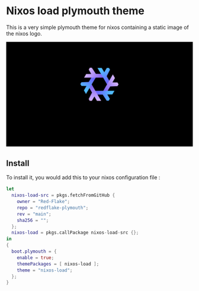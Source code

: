 # Nixos load plymouth theme

This is a very simple plymouth theme for nixos containing a static image of the nixos logo.

![screenshot](screenshot.png)

## Install

To install it, you would add this to your nixos configuration file :

```nix
let
  nixos-load-src = pkgs.fetchFromGitHub {
    owner = "Red-Flake";
    repo = "redflake-plymouth";
    rev = "main";
    sha256 = "";
  };
  nixos-load = pkgs.callPackage nixos-load-src {};
in
{
  boot.plymouth = {
    enable = true;
    themePackages = [ nixos-load ];
    theme = "nixos-load";
  };
}
```
